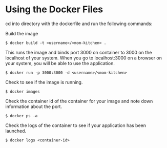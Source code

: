 # Using the Docker Files

cd into directory with the dockerfile and run the following commands: 

Build the image 
```
$ docker build -t <username>/<mom-kitchen> .
```
This runs the image and binds port 3000 on container to 3000 on the localhost of your system. When you go to localhost:3000 on a browser on your system, you will be able to use the application.
```
$ docker run -p 3000:3000 -d <username>/<mom-kitchen> 
```
Check to see if the image is running. 
```
$ docker images
```
Check the container id of the container for your image and note down information about the port.
```
$ docker ps -a
```
Check the logs of the container to see if your application has been launched.
```
$ docker logs <container-id>
```
